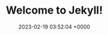 ---
layout: test123a
permalink: /hotmess1.html
title:  "Welcome to Jekyll!"
date:   2023-02-19 03:52:04 +0000
categories: jekyll update
---